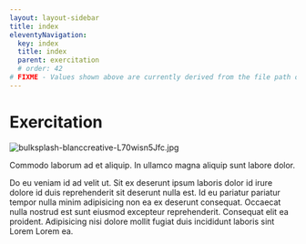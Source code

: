 ```yaml
---
layout: layout-sidebar
title: index
eleventyNavigation:
  key: index
  title: index
  parent: exercitation
  # order: 42
# FIXME - Values shown above are currently derived from the file path only, except order which is also commented out because it is optional. Correct as desired and delete comment(s).
---
```


# Exercitation

<img class="bordered" src="/_merged_assets/_static/images/bulksplash-blanccreative-L70wisn5Jfc.jpg" alt="bulksplash-blanccreative-L70wisn5Jfc.jpg" />

Commodo laborum ad et aliquip. In ullamco magna aliquip sunt labore dolor.

Do eu veniam id ad velit ut. Sit ex deserunt ipsum laboris dolor id irure dolore id duis reprehenderit sit deserunt nulla est. Id eu pariatur pariatur tempor nulla minim adipisicing non ea ex deserunt consequat. Occaecat nulla nostrud est sunt eiusmod excepteur reprehenderit. Consequat elit ea proident. Adipisicing nisi dolore mollit fugiat duis incididunt laboris sint Lorem Lorem ea.